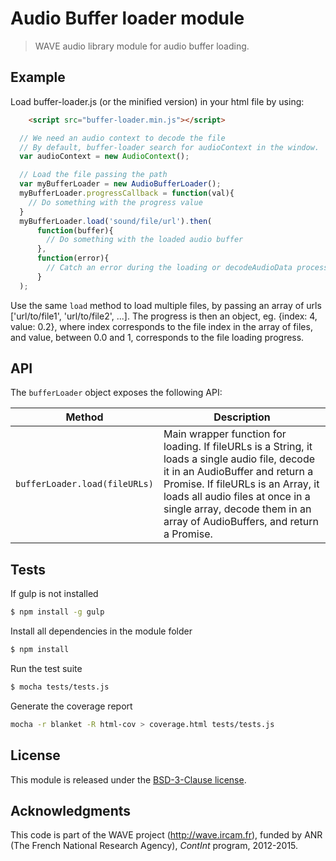 # Audio Buffer loader module

> WAVE audio library module for audio buffer loading.

## Example

Load buffer-loader.js (or the minified version) in your html file by using:

```html
    <script src="buffer-loader.min.js"></script>
```

```js
  // We need an audio context to decode the file
  // By default, buffer-loader search for audioContext in the window.
  var audioContext = new AudioContext();

  // Load the file passing the path
  var myBufferLoader = new AudioBufferLoader();
  myBufferLoader.progressCallback = function(val){
    // Do something with the progress value
  }
  myBufferLoader.load('sound/file/url').then(
      function(buffer){
        // Do something with the loaded audio buffer
      },
      function(error){
        // Catch an error during the loading or decodeAudioData process
      }
  );

```

Use the same ```load``` method to load multiple files, by passing
an array of urls ['url/to/file1', 'url/to/file2', ...].
The progress is then an object, eg. {index: 4, value: 0.2},
where index corresponds to the file index in the array of files,
and value, between 0.0 and 1, corresponds to the file loading progress.


## API

The `bufferLoader` object exposes the following API:

Method | Description
--- | ---
`bufferLoader.load(fileURLs)` | Main wrapper function for loading. If fileURLs is a String, it loads a single audio file, decode it in an AudioBuffer and return a Promise. If fileURLs is an Array, it loads all audio files at once in a single array, decode them in an array of AudioBuffers, and return a Promise.

## Tests

If gulp is not installed

```bash
$ npm install -g gulp
```

Install all dependencies in the module folder

```bash
$ npm install
```

Run the test suite

```bash
$ mocha tests/tests.js
```

Generate the coverage report

```bash
mocha -r blanket -R html-cov > coverage.html tests/tests.js
```

## License

This module is released under the [BSD-3-Clause license](http://opensource.org/licenses/BSD-3-Clause).

## Acknowledgments

This code is part of the WAVE project (http://wave.ircam.fr), funded by ANR (The French National Research Agency), *ContInt* program, 2012-2015.
